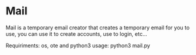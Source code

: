 # Mail
Mail is a temporary email creator that creates a temporary email for you to use, you can use it to create accounts, use to login, etc...

Requiriments: os, ote and python3
usage: python3 mail.py
